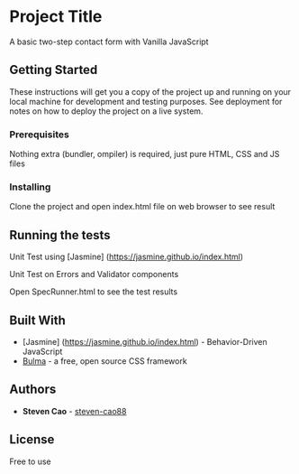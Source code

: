 # Project Title

A basic two-step contact form with Vanilla JavaScript

## Getting Started

These instructions will get you a copy of the project up and running on your local machine for development and testing purposes. See deployment for notes on how to deploy the project on a live system.

### Prerequisites

Nothing extra (bundler, ompiler) is required, just pure HTML, CSS and JS files


### Installing

Clone the project and open index.html file on web browser to see result


## Running the tests

Unit Test using [Jasmine] (https://jasmine.github.io/index.html)

Unit Test on Errors and Validator components

Open SpecRunner.html to see the test results


## Built With

* [Jasmine] (https://jasmine.github.io/index.html) - Behavior-Driven JavaScript
* [Bulma](https://bulma.io/) - a free, open source CSS framework


## Authors

* **Steven Cao** - [steven-cao88](https://github.com/steven-cao88)


## License

Free to use
